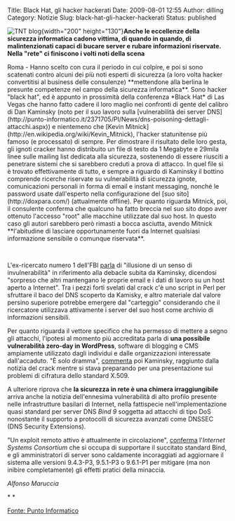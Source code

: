 Title: Black Hat, gli hacker hackerati
Date: 2009-08-01 12:55
Author: dilling
Category: Notizie
Slug: black-hat-gli-hacker-hackerati
Status: published

![TNT blog](http://2.bp.blogspot.com/_s0ANCL8E8sQ/STldq2Qn9qI/AAAAAAAAAQI/o5YG5K_sOnA/s400/Hacker_d70focus_1.jpg){width="200" height="130"}**Anche le eccellenze della sicurezza informatica cadono vittima, di quando in quando, di malintenzionati capaci di bucare server e rubare informazioni riservate. Nella "rete" ci finiscono i volti noti della scena**

**<!--more-->**

<div id="bodyContainer">

<script type="text/JavaScript"></script>
</p>
<div>

<!--inn-->Roma - Hanno scelto con cura il periodo in cui colpire, e poi si sono scatenati contro alcuni dei più noti esperti di sicurezza (a loro volta hacker convertitisi al business delle consulenze) **mettendone alla berlina le presunte competenze nel campo della sicurezza informatica**. Sono hacker "black hat", ed è appunto in prossimità della conferenza *Black Hat* di Las Vegas che hanno fatto cadere il loro maglio nei confronti di gente del calibro di Dan Kaminsky (noto per il suo lavoro sulla [vulnerabilità dei server DNS](http://punto-informatico.it/2371705/PI/News/dns-poisoning-dettagli-attacchi.aspx)) e nientemeno che [Kevin Mitnick](http://en.wikipedia.org/wiki/Kevin_Mitnick), l'hacker statunitense più famoso (e processato) di sempre. Per dimostrare il risultato delle loro gesta, gli ignoti cracker hanno distribuito un file di testo da 1 Megabyte e 29mila linee sulle mailing list dedicata alla sicurezza, sostenendo di essere riusciti a penetrare sistemi che si sarebbero creduti a prova di attacco. In quel file si è trovato effettivamente di tutto, e sempre a riguardo di Kaminsky il bottino comprende ricerche riservate su vulnerabilità di sicurezza ignote, comunicazioni personali in forma di email e instant messaging, nonché le password usate dall'esperto nella configurazione del [suo sito](http://doxpara.com/) (attualmente offline). Per quanto riguarda Mitnick, poi, il consulente conferma che qualcuno ha fatto breccia nel suo sito dopo aver ottenuto l'accesso "root" alle macchine utilizzate dal suo host. In questo caso gli autori sarebbero però rimasti a bocca asciutta, avendo Mitnick **l'abitudine di lasciare opportunamente fuori da Internet qualsiasi informazione sensibile o comunque riservata**.

</div>

<div style="PADDING-RIGHT: 15px; PADDING-LEFT: 15px; PADDING-BOTTOM: 15px; PADDING-TOP: 15px">

<script type="text/javascript"></script>
<script src="http://edmaster.adbureau.net/jserver/acc_random=25311402/SITE=PUNTOINFORMATICO/AREA=NOTIZIE/AAMSZ=300X250/POS=4/pageid=33358235"></script>

</div>

<div>

L'ex-ricercato numero 1 dell'FBI [parla](http://www.theregister.co.uk/2009/07/29/kaminsky_hacked/) di "illusione di un senso di invulnerabilità" in riferimento alla debacle subita da Kaminsky, dicendosi "sorpreso che altri mantengano le proprie email e i dati di lavoro su un host aperto a Internet". Tra i pezzi forti svelati dal crack c'è uno script in Perl per sfruttare il baco del DNS scoperto da Kamisky, e altro materiale dal valore persino superiore potrebbe emergere dal "carteggio" considerando che il ricercatore utilizzava attivamente i server del suo host come archivio di informazioni sensibili.

</div>

Per quanto riguarda il vettore specifico che ha permesso di mettere a segno gli attacchi, l'ipotesi al momento più accreditata parla di **una possibile vulnerabilità zero-day in WordPress**, software di blogging e CMS ampiamente utilizzato dagli individui e dalle organizzazioni interessate dall'accaduto. "È solo dramma", [commenta](http://news.cnet.com/8301-27080_3-10299126-245.html?part=rss&subj=news&tag=2547-1_3-0-20) poi Kaminsky, raggiunto dalla notizia del crack mentre si stava preparando per una presentazione sui problemi di cifratura dello standard X.509.

A ulteriore riprova che **la sicurezza in rete è una chimera irraggiungibile** arriva anche la notizia dell'ennesima vulnerabilità di alto profilo presente nelle infrastrutture basilari di Internet, nella fattispecie nell'implementazione quasi standard per server DNS *Bind 9* soggetta ad attacchi di tipo DoS nonostante il supporto a protocolli di sicurezza avanzati come DNSSEC (DNS Security Extensions).

"Un exploit remoto attivo è attualmente in circolazione", [conferma](http://news.zdnet.co.uk/security/0,1000000189,39698955,00.htm) l'*Internet Systems Consortium* che si occupa di supportare il succitato standard Bind, e gli amministratori di server sono caldamente incoraggiati ad aggiornare il sistema alle versioni 9.4.3-P3, 9.5.1-P3 o 9.6.1-P1 per mitigare (ma non inibire completamente) gli effetti pratici della minaccia.

*Alfonso Maruccia*

<div>

* *

</div>

<div>

<!--finn-->

</div>

</div>

[Fonte: Punto Informatico](http://punto-informatico.it/2686512/PI/News/black-hat-hacker-hackerati.aspx)
